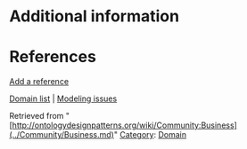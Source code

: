 #  Additional information


#  References


[Add a reference](index.php@title=Odp%253AAdd_reference&subject=../Community/Business.md "http://ontologydesignpatterns.org/wiki/index.php?title=Odp:Add_reference&subject=Community%3ABusiness")


  




[Domain list](../Community/Domain.md "Community:Domain") | [Modeling issues](../Community/Main.md "Community:Main")


Retrieved from "[http://ontologydesignpatterns.org/wiki/Community:Business](../Community/Business.md)"
 [Category](http://ontologydesignpatterns.org/wiki/Special:Categories "Special:Categories"): [Domain](../Category/Domain.md "Category:Domain")